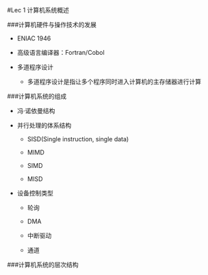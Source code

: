 #Lec 1 计算机系统概述


###计算机硬件与操作技术的发展

+ ENIAC 1946

+ 高级语言编译器：Fortran/Cobol

+ 多道程序设计

	- 多道程序设计是指让多个程序同时进入计算机的主存储器进行计算
	
###计算机系统的组成

+ 冯·诺依曼结构

+ 并行处理的体系结构

	- SISD(Single instruction, single data)
	
	- MIMD
	
	- SIMD
	
	- MISD
	
+ 设备控制类型

	- 轮询
	
	- DMA
	
	- 中断驱动
	
	- 通道
	
###计算机系统的层次结构
